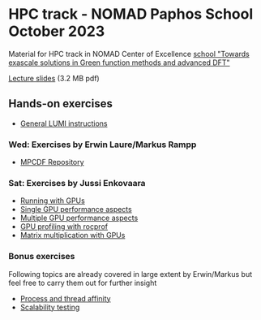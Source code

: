 # HPC track - NOMAD Paphos School October 2023

Material for HPC track in NOMAD Center of Excellence [school "Towards exascale solutions in Green function methods and advanced DFT"](https://nomad-coe.eu/paphos-home)

[Lecture slides](https://kannu.csc.fi/s/To6z7zEm6tLLbxj) (3.2 MB pdf)

## Hands-on exercises

- [General LUMI instructions](lumi-instructions.md)
 
### Wed: Exercises by Erwin Laure/Markus Rampp

- [MPCDF Repository](https://gitlab.mpcdf.mpg.de/mjr/nomad-summer-2023)

### Sat: Exercises by Jussi Enkovaara
 
- [Running with GPUs](simple-gpu)
- [Single GPU performance aspects](single-gpu-performance)
- [Multiple GPU performance aspects](multiple-gpu-performance)
- [GPU profiling with rocprof](gpu-profiling)
- [Matrix multiplication with GPUs](gpu-matmul)

### Bonus exercises

Following topics are already covered in large extent by Erwin/Markus but feel free
to carry them out for further insight 

- [Process and thread affinity](affinity)
- [Scalability testing](scalability)

